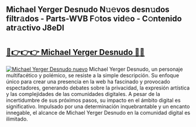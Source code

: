## Michael Yerger Desnudo N𝚞𝚎vos desn𝚞dos filtr𝚊dos - Parts-WVB F𝚘tos vid𝚎o - C𝚘ntenido atr𝚊ctivo J8eDI

# <h2><a href="http://mb0cuu.tromn.icu/?c=Michael+Yerger+Desnudo">🔗👉👉👉 Michael Yerger Desnudo 🔗🔗</a></h2>

[![Michael Yerger Desnudo nuevo](https://i.imgur.com/pEAQMta.gif)](http://mb0cuu.tromn.icu/?c=Michael+Yerger+Desnudo)
Michael Yerger Desnudo, un personaje multifacético y polémico, se resiste a la simple descripción. Su enfoque único para crear una presencia en la web ha fascinado y provocado espectadores, generando debates sobre la privacidad, la expresión artística y las complejidades de las comunidades digitales. A pesar de la incertidumbre de sus próximos pasos, su impacto en el ámbito digital es significativo. Impulsado por una determinación inquebrantable y un encanto innegable, el alcance de Michael Yerger Desnudo en la comunidad digital es ilimitado.
